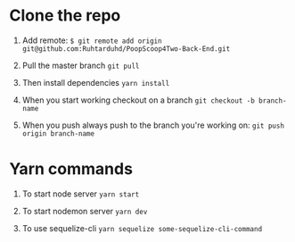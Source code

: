 # Clone the repo

1. Add remote: `$ git remote add origin git@github.com:Ruhtarduhd/PoopScoop4Two-Back-End.git`

2. Pull the master branch `git pull`

3. Then install dependencies `yarn install`

4. When you start working checkout on a branch `git checkout -b branch-name`

5. When you push always push to the branch you're working on: `git push origin branch-name`

# Yarn commands

1. To start node server `yarn start`

2. To start nodemon server `yarn dev`

3. To use sequelize-cli `yarn sequelize some-sequelize-cli-command`